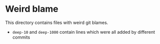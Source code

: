 # Weird blame

This directory contains files with weird git blames.

- `deep-10` and `deep-1000` contain lines which were all added by different commits
